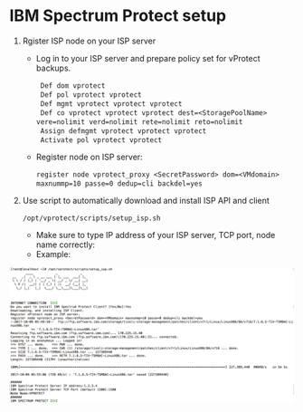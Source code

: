 # IBM Spectrum Protect setup

1. Rgister ISP node on your ISP server
   * Log in to your ISP server and prepare policy set for vProtect backups.

     ```text
      Def dom vprotect
      Def pol vprotect vprotect
      Def mgmt vprotect vprotect vprotect
      Def co vprotect vprotect vprotect dest=<StoragePoolName> vere=nolimit verd=nolimit rete=nolimit reto=nolimit
      Assign defmgmt vprotect vprotect vprotect
      Activate pol vprotect vprotect
     ```

   * Register node on ISP server:

     ```text
     register node vprotect_proxy <SecretPassword> dom=<VMdomain> maxnummp=10 passe=0 dedup=cli backdel=yes
     ```
2. Use script to automatically download and install ISP API and client

   ```text
   /opt/vprotect/scripts/setup_isp.sh
   ```

   * Make sure to type IP address of your ISP server, TCP port, node name correctly:
   * Example:

![](../../.gitbook/assets/setup_isp.png)

